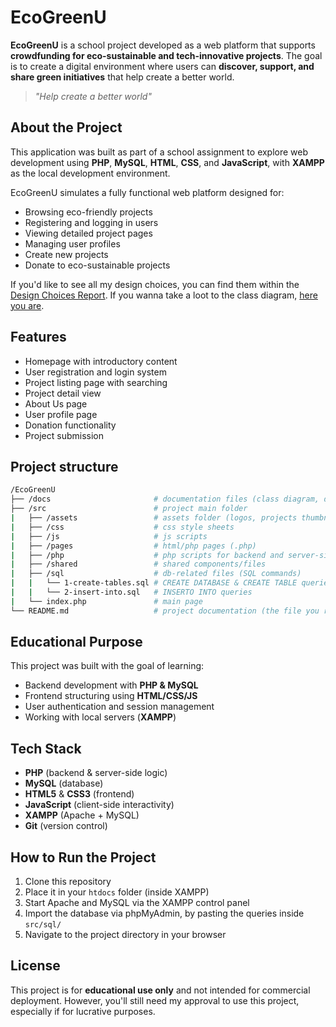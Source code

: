 # EcoGreenU
**EcoGreenU** is a school project developed as a web platform that supports **crowdfunding for eco-sustainable and tech-innovative projects**. The goal is to create a digital environment where users can **discover, support, and share green initiatives** that help create a better world.

> _"Help create a better world"_


## About the Project
This application was built as part of a school assignment to explore web development using **PHP**, **MySQL**, **HTML**, **CSS**, and **JavaScript**, with **XAMPP** as the local development environment.

EcoGreenU simulates a fully functional web platform designed for:
- Browsing eco-friendly projects
- Registering and logging in users
- Viewing detailed project pages
- Managing user profiles
- Create new projects
- Donate to eco-sustainable projects

If you'd like to see all my design choices, you can find them within the [Design Choices Report](docs/report.md).
If you wanna take a loot to the class diagram, [here you are](docs/class-diagram.md).


## Features
- Homepage with introductory content
- User registration and login system
- Project listing page with searching
- Project detail view
- About Us page
- User profile page
- Donation functionality
- Project submission


## Project structure
```bash
/EcoGreenU
├── /docs                       # documentation files (class diagram, design choises report, etc.)
├── /src                        # project main folder
|   ├── /assets                 # assets folder (logos, projects thumbnail, etc.)
|   ├── /css                    # css style sheets
|   ├── /js                     # js scripts
|   ├── /pages                  # html/php pages (.php)
|   ├── /php                    # php scripts for backend and server-side logic
|   ├── /shared                 # shared components/files
|   ├── /sql                    # db-related files (SQL commands)
|   |   └── 1-create-tables.sql # CREATE DATABASE & CREATE TABLE queries
|   |   └── 2-insert-into.sql   # INSERTO INTO queries
|   └── index.php               # main page
└── README.md                   # project documentation (the file you reading right now)
```


## Educational Purpose
This project was built with the goal of learning:
- Backend development with **PHP & MySQL**
- Frontend structuring using **HTML/CSS/JS**
- User authentication and session management
- Working with local servers (**XAMPP**)


## Tech Stack
- **PHP** (backend & server-side logic)
- **MySQL** (database)
- **HTML5** & **CSS3** (frontend)
- **JavaScript** (client-side interactivity)
- **XAMPP** (Apache + MySQL)
- **Git** (version control)


## How to Run the Project
1. Clone this repository
2. Place it in your `htdocs` folder (inside XAMPP)
3. Start Apache and MySQL via the XAMPP control panel
4. Import the database via phpMyAdmin, by pasting the queries inside `src/sql/`
5. Navigate to the project directory in your browser


## License
This project is for **educational use only** and not intended for commercial deployment. However, you'll still need my approval to use this project, especially if for lucrative purposes.
